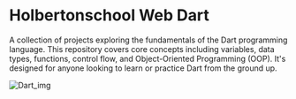 # Holbertonschool Web Dart

A collection of projects exploring the fundamentals of the Dart programming language. This repository covers core concepts including variables, data types, functions, control flow, and Object-Oriented Programming (OOP). It's designed for anyone looking to learn or practice Dart from the ground up.

![Dart_img](https://codemylab.b-cdn.net/wp-content/uploads/2024/02/dart.jpg)
